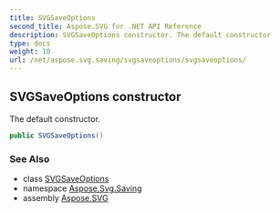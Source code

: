```yaml
---
title: SVGSaveOptions
second_title: Aspose.SVG for .NET API Reference
description: SVGSaveOptions constructor. The default constructor
type: docs
weight: 10
url: /net/aspose.svg.saving/svgsaveoptions/svgsaveoptions/
---
```

## SVGSaveOptions constructor

The default constructor.

```csharp
public SVGSaveOptions()
```

### See Also

* class [SVGSaveOptions](../)
* namespace [Aspose.Svg.Saving](../../../aspose.svg.saving/)
* assembly [Aspose.SVG](../../../)
